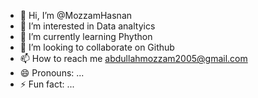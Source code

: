 - 👋 Hi, I’m @MozzamHasnan
- 👀 I’m interested in Data analtyics
- 🌱 I’m currently learning Phython
- 💞️ I’m looking to collaborate on Github
- 📫 How to reach me abdullahmozzam2005@gmail.com
- 😄 Pronouns: ...
- ⚡ Fun fact: ...

<!---
MozzamHasnan/MozzamHasnan is a ✨ special ✨ repository because its `README.md` (this file) appears on your GitHub profile.
You can click the Preview link to take a look at your changes.
--->
